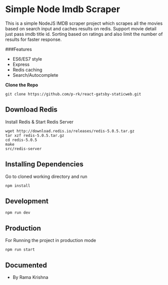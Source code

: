# Simple Node Imdb Scraper

This is a simple NodeJS IMDB scraper project which scrapes all the movies based on search input and caches results on redis. Support movie detail just pass imdb title id. Sorting based on ratings and also limit the number of results for faster response.

###Features

- ES6/ES7 style
- Express
- Redis caching
- Search/Autocomplete

**Clone the Repo**
```
git clone https://github.com/p-rk/react-gatsby-staticweb.git
```

## Download Redis

Install Redis & Start Redis Server
```
wget http://download.redis.io/releases/redis-5.0.5.tar.gz
tar xzf redis-5.0.5.tar.gz
cd redis-5.0.5
make
src/redis-server

```

## Installing Dependencies

Go to cloned working directory and run

```
npm install
```

## Development

```
npm run dev
```

## Production

For Running the project in production mode

```
npm run start
```

## Documented

 - By Rama Krishna
